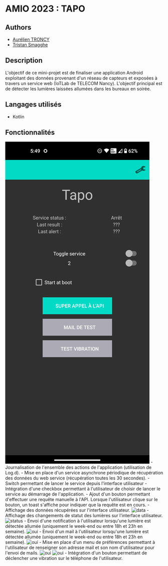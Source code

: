 # AMIO 2023 : TAPO

## Authors
- [Aurélien TRONCY](https://github.com/Nounoursdestavernes)
- [Tristan Smagghe](https://github.com/yyewolf)

## Description
L'objectif de ce mini-projet est de finaliser une application Android exploitant des données provenant d'un réseau de capteurs et exposées à travers un service web (IoTLab de TELECOM Nancy). L'objectif principal est de détecter les lumières laissées allumées dans les bureaux en soirée.

## Langages utilisés
- Kotlin


## Fonctionnalités
<img src="/png/home.png" alt="home page" style="height: 5%;">
- Journalisation de l'ensemble des actions de l'application (utilisation de Log.d).
- Mise en place d'un service asynchrone périodique de récupération des données du web service (récupération toutes les 30 secondes).
- Switch permettant de lancer le service depuis l'interface utilisateur
- Intégration d'une checkbox permettant à l'utilisateur de choisir de lancer le service au démarrage de l'application.
- Ajout d'un bouton permettant d'effectuer une requête manuelle à l'API. Lorsque l'utilisateur clique sur le bouton, un toast s'affiche pour indiquer que la requête est en cours.
- Affichage des données récupérées sur l'interface utilisateur.
<img src="/yyewolf/amio2023/raw/main/png/home_data.png" alt="data" style="max-width: 50%;">
- Affichage des changements de statut des lumières sur l'interface utilisateur.
<img src="/yyewolf/amio2023/raw/main/png/change_status.png" alt="status" style="max-width: 50%;">
- Envoi d'une notification à l'utilisateur lorsqu'une lumière est détectée allumée (uniquement le week-end ou entre 18h et 23h en semaine).
<img src="/yyewolf/amio2023/raw/main/png/notif.png" alt="oui" style="max-width: 50%;">
- Envoi d'un mail à l'utilisateur lorsqu'une lumière est détectée allumée (uniquement le week-end ou entre 18h et 23h en semaine).
<img src="/yyewolf/amio2023/raw/main/png/mail.png" alt="oui" style="max-width: 50%;">
- Mise en place d'un menu de préférences permettant à l'utilisateur de renseigner son adresse mail et son nom d'utilisateur pour l'envoi de mails.
<img src="/yyewolf/amio2023/raw/main/png/change_mail.png" alt="oui" style="max-width: 50%;">
<img src="/yyewolf/amio2023/raw/main/png/change_name.png" alt="oui" style="max-width: 50%;">
- Intégration d'un bouton permettant de déclencher une vibration sur le téléphone de l'utilisateur. 
